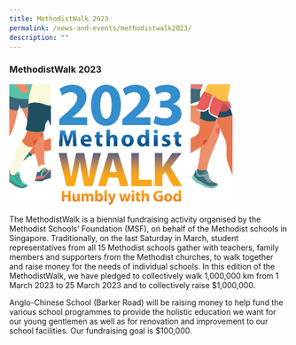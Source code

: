 ```yaml
---
title: MethodistWalk 2023
permalink: /news-and-events/methodistwalk2023/
description: ""
---
```

### **MethodistWalk 2023**

<img src="/images/2023%20Methodist%20Walk.png" style="width:80%;" align="middle">

The MethodistWalk is a biennial fundraising activity organised by the Methodist Schools’ Foundation (MSF), on behalf of the Methodist schools in Singapore. Traditionally, on the last Saturday in March, student representatives from all 15 Methodist schools gather with teachers, family members and supporters from the Methodist churches, to walk together and raise money for the needs of individual schools. In this edition of the MethodistWalk, we have pledged to collectively walk 1,000,000 km from 1 March 2023 to 25 March 2023 and to collectively raise $1,000,000.

Anglo-Chinese School (Barker Road) will be raising money to help fund the various school programmes to provide the holistic education we want for our young gentlemen as well as for renovation and improvement to our school facilities. Our fundraising goal is $100,000.